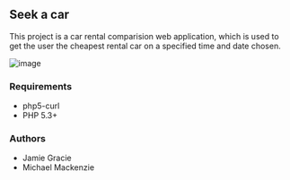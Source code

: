 ## Seek a car

This project is a car rental comparision web application, which is used to get the user the cheapest rental car on a specified time and date chosen.

![image](https://user-images.githubusercontent.com/376245/54518329-dc4f9280-49c8-11e9-95b7-d632393a7eca.png)

### Requirements
* php5-curl
* PHP 5.3+

### Authors
* Jamie Gracie
* Michael Mackenzie
